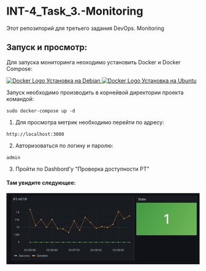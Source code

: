 # INT-4_Task_3.-Monitoring
Этот репозиторий для третьего задания DevOps. Monitoring

## Запуск и просмотр:

Для запуска мониторинга неоходимо установить Docker и Docker Compose:

<a href="https://docs.docker.com/engine/install/debian/">
    <img src="https://www.docker.com/wp-content/uploads/2022/03/Moby-logo.png" alt="Docker Logo" width="25"/>
    Установка на Debian 
</a>
<a href="https://docs.docker.com/engine/install/ubuntu/">
    <img src="https://www.docker.com/wp-content/uploads/2022/03/Moby-logo.png" alt="Docker Logo" width="25"/>
    Установка на Ubuntu
</a>

Запуск необходимо производить в корнейвой директории проекта командой: 

```
sudo docker-compose up -d
```

1. Для просмотра метрик необходимо перейти по адресу: 

```
http://localhost:3000
```

2. Авторизоваться по логину и паролю:
   
```
admin
```

3. Пройти по Dashbord'у "Проверка доступности PT"

#### Там увидите следующее:

![Alt-текст](images/grafana_image.jpg)






